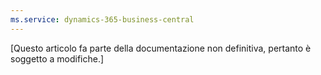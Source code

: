 ```yaml
---
ms.service: dynamics-365-business-central
---
```

[Questo articolo fa parte della documentazione non definitiva, pertanto è soggetto a modifiche.]